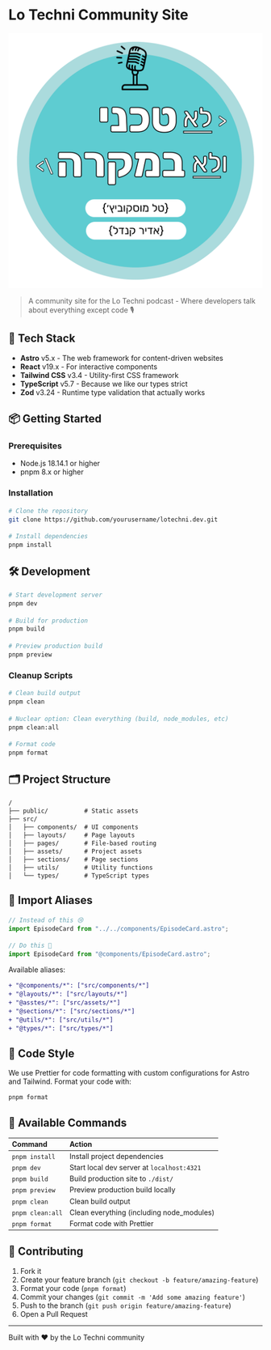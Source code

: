 # Lo Techni Community Site

![Lo Techni Logo](https://github.com/talmosko/lotechni.dev/blob/initial-site-update/src/assets/logos/logo.svg)

> A community site for the Lo Techni podcast - Where developers talk about everything except code 🎙️

## 🚀 Tech Stack

- **Astro** v5.x - The web framework for content-driven websites
- **React** v19.x - For interactive components
- **Tailwind CSS** v3.4 - Utility-first CSS framework
- **TypeScript** v5.7 - Because we like our types strict
- **Zod** v3.24 - Runtime type validation that actually works

## 📦 Getting Started

### Prerequisites

- Node.js 18.14.1 or higher
- pnpm 8.x or higher

### Installation

```bash
# Clone the repository
git clone https://github.com/yourusername/lotechni.dev.git

# Install dependencies
pnpm install
```

## 🛠️ Development

```bash
# Start development server
pnpm dev

# Build for production
pnpm build

# Preview production build
pnpm preview
```

### Cleanup Scripts

```bash
# Clean build output
pnpm clean

# Nuclear option: Clean everything (build, node_modules, etc)
pnpm clean:all

# Format code
pnpm format
```

## 🗂️ Project Structure

```
/
├── public/          # Static assets
├── src/
│   ├── components/  # UI components
│   ├── layouts/     # Page layouts
│   ├── pages/       # File-based routing
│   ├── assets/      # Project assets
│   ├── sections/    # Page sections
│   ├── utils/       # Utility functions
│   └── types/       # TypeScript types
```

## 🔄 Import Aliases

```typescript
// Instead of this 😢
import EpisodeCard from "../../components/EpisodeCard.astro";

// Do this 🎉
import EpisodeCard from "@components/EpisodeCard.astro";
```

Available aliases:

```diff
+ "@components/*": ["src/components/*"]
+ "@layouts/*": ["src/layouts/*"]
+ "@asstes/*": ["src/assets/*"]
+ "@sections/*": ["src/sections/*"]
+ "@utils/*": ["src/utils/*"]
+ "@types/*": ["src/types/*"]
```

## 🎨 Code Style

We use Prettier for code formatting with custom configurations for Astro and Tailwind. Format your code with:

```bash
pnpm format
```

## 🧞 Available Commands

| Command          | Action                                     |
| :--------------- | :----------------------------------------- |
| `pnpm install`   | Install project dependencies               |
| `pnpm dev`       | Start local dev server at `localhost:4321` |
| `pnpm build`     | Build production site to `./dist/`         |
| `pnpm preview`   | Preview production build locally           |
| `pnpm clean`     | Clean build output                         |
| `pnpm clean:all` | Clean everything (including node_modules)  |
| `pnpm format`    | Format code with Prettier                  |

## 🤝 Contributing

1. Fork it
2. Create your feature branch (`git checkout -b feature/amazing-feature`)
3. Format your code (`pnpm format`)
4. Commit your changes (`git commit -m 'Add some amazing feature'`)
5. Push to the branch (`git push origin feature/amazing-feature`)
6. Open a Pull Request

---

Built with ❤️ by the Lo Techni community

